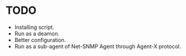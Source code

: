 # TODO

- Installing script.
- Run as a deamon.
- Better configuration.
- Run as a sub-agent of Net-SNMP Agent through Agent-X protocol.
